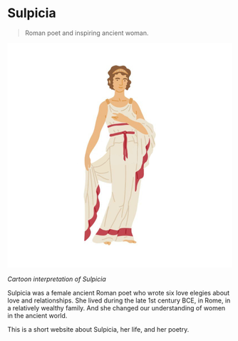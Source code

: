 # Sulpicia
> Roman poet and inspiring ancient woman.

![Cartoon interpretation of Sulpicia](/woman.png)

*Cartoon interpretation of Sulpicia*

Sulpicia was a female ancient Roman poet who wrote six love elegies about love and relationships. She lived during the late 1st century BCE, in Rome, in a relatively wealthy family. And she changed our understanding of women in the ancient world.

This is a short website about Sulpicia, her life, and her poetry. 